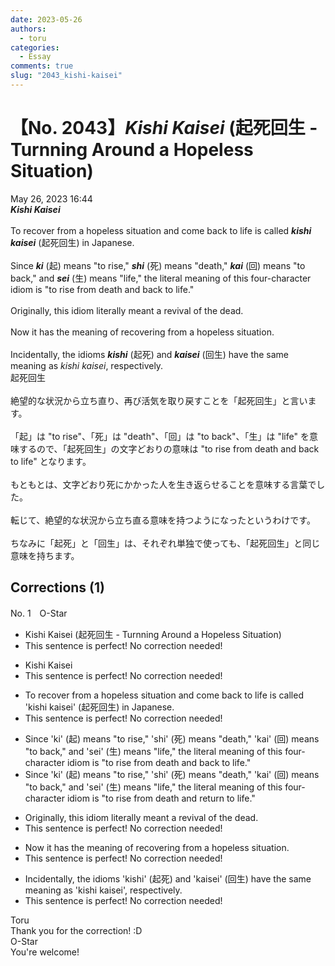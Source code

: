 ```yaml
---
date: 2023-05-26
authors:
  - toru
categories:
  - Essay
comments: true
slug: "2043_kishi-kaisei"
---
```


# 【No. 2043】<strong><em>Kishi Kaisei</strong></em> (起死回生 - Turnning Around a Hopeless Situation)
<div class="date">May 26, 2023 16:44</div>
<div id="post"><div id="body_show_ori">
<strong><em>Kishi Kaisei</strong></em><br/><br/>To recover from a hopeless situation and come back to life is called <strong><em>kishi kaisei</em></strong> (起死回生) in Japanese.<br/><br/>Since <strong><em>ki</em></strong> (起) means "to rise," <strong><em>shi</em></strong> (死) means "death," <strong><em>kai</em></strong> (回) means "to back," and <strong><em>sei</em></strong> (生) means "life," the literal meaning of this four-character idiom is "to rise from death and back to life."<br/><br/>Originally, this idiom literally meant a revival of the dead.<br/><br/>Now it has the meaning of recovering from a hopeless situation.<br/><br/>Incidentally, the idioms <strong><em>kishi</em></strong> (起死) and <strong><em>kaisei</em></strong> (回生) have the same meaning as <em>kishi kaisei</em>, respectively.
</div></div>

<!-- more -->

<div id="post_ja"><div id="body_show_mo">
起死回生<br/><br/>絶望的な状況から立ち直り、再び活気を取り戻すことを「起死回生」と言います。<br/><br/>「起」は "to rise"、「死」は "death"、「回」は "to back"、「生」は "life" を意味するので、「起死回生」の文字どおりの意味は "to rise from death and back to life" となります。<br/><br/>もともとは、文字どおり死にかかった人を生き返らせることを意味する言葉でした。<br/><br/>転じて、絶望的な状況から立ち直る意味を持つようになったというわけです。<br/><br/>ちなみに「起死」と「回生」は、それぞれ単独で使っても、「起死回生」と同じ意味を持ちます。
</div></div>

## Corrections (1)
<div id="block"><div class="first_name"> No. 1　<span class="just_name">O-Star</span></div><div id="block2">
<ul class="correction_field">
<li class="incorrect">Kishi Kaisei (起死回生 - Turnning Around a Hopeless Situation)</li>
<li class="corrected perfect">This sentence is perfect! No correction needed!</li>
</ul>
<ul class="correction_field">
<li class="incorrect">Kishi Kaisei</li>
<li class="corrected perfect">This sentence is perfect! No correction needed!</li>
</ul>
<ul class="correction_field">
<li class="incorrect">To recover from a hopeless situation and come back to life is called 'kishi kaisei' (起死回生) in Japanese.</li>
<li class="corrected perfect">This sentence is perfect! No correction needed!</li>
</ul>
<ul class="correction_field">
<li class="incorrect">Since 'ki' (起) means "to rise," 'shi' (死) means "death," 'kai' (回) means "to back," and 'sei' (生) means "life," the literal meaning of this four-character idiom is "to rise from death and back to life."</li>
<li class="corrected correct">
Since 'ki' (起) means "to rise," 'shi' (死) means "death," 'kai' (回) means "to back," and 'sei' (生) means "life," the literal meaning of this four-character idiom is "to rise from death and <span class="f_bold">return</span> to life."
</li>
</ul>
<ul class="correction_field">
<li class="incorrect">Originally, this idiom literally meant a revival of the dead.</li>
<li class="corrected perfect">This sentence is perfect! No correction needed!</li>
</ul>
<ul class="correction_field">
<li class="incorrect">Now it has the meaning of recovering from a hopeless situation.</li>
<li class="corrected perfect">This sentence is perfect! No correction needed!</li>
</ul>
<ul class="correction_field">
<li class="incorrect">Incidentally, the idioms 'kishi' (起死) and 'kaisei' (回生) have the same meaning as 'kishi kaisei', respectively.</li>
<li class="corrected perfect">This sentence is perfect! No correction needed!</li>
</ul>
</div><div class="name"><span class="just_name">Toru</span><br>
Thank you for the correction! :D
</div>
<div class="name"><span class="just_name">O-Star</span><br>
You're welcome!
</div>
</div>
